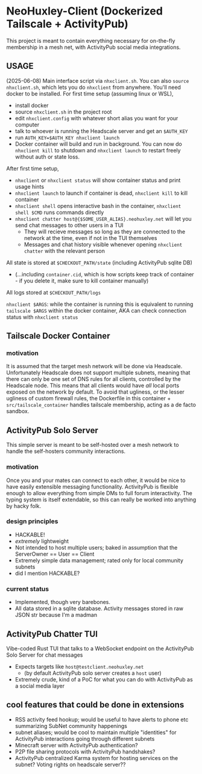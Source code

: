 # NeoHuxley-Client (Dockerized Tailscale + ActivityPub)
This project is meant to contain everything necessary for on-the-fly membership in a mesh net, with ActivityPub social media integrations.

## USAGE
(2025-06-08)  Main interface script via `nhxclient.sh`. You can also `source nhxclient.sh`, which lets you do `nhxclient` from anywhere. You'll need docker to be installed.
For first time setup (assuming linux or WSL),
- install docker
- source `nhxclient.sh` in the project root
- edit `nhxclient.config` with whatever short alias you want for your computer
- talk to whoever is running the Headscale server and get an `$AUTH_KEY`
- run `AUTH_KEY=$AUTH_KEY nhxclient launch`
- Docker container will build and run in background. You can now do `nhxclient kill` to shutdown and `nhxclient launch` to restart freely without auth or state loss.

After first time setup,
- `nhxclient` or `nhxclient status` will show container status and print usage hints
- `nhxclient launch` to launch if container is dead, `nhxclient kill` to kill container
- `nhxclient shell` opens interactive bash in the container, `nhxclient shell $CMD` runs commands directly
- `nhxclient chatter host@{$SOME_USER_ALIAS}.neohuxley.net` will let you send chat messages to other users in a TUI
  - They will recieve messages so long as they are connected to the network at the time, even if not in the TUI themselves
  - Messages and chat history visible whenever opening `nhxclient chatter` with the relevant person

All state is stored at `$CHECKOUT_PATH/state` (including ActivityPub sqlite DB)
- (...including `container.cid`, which is how scripts keep track of container - if you delete it, make sure to kill container manually)

All logs stored at `$CHECKOUT_PATH/logs`

`nhxclient $ARGS`: while the container is running this is equivalent to running `tailscale $ARGS` within the docker container, AKA can check connection status with `nhxclient status`

## Tailscale Docker Container
### motivation
It is assumed that the target mesh network will be done via Headscale.
Unfortunately Headscale does not support multiple subnets, meaning that there can only be one set of DNS rules for all clients, controlled by the Headscale node. This means that all clients would have *all* local ports exposed on the network by default. To avoid that ugliness, or the lesser ugliness of custom firewall rules, the Dockerfile in this container + `src/tailscale_container` handles tailscale membership, acting as a de facto sandbox.

## ActivityPub Solo Server
This simple server is meant to be self-hosted over a mesh network to handle the self-hosters community interactions.

### motivation
Once you and your mates can connect to each other, it would be nice to have easily extensible messaging functionality.
ActivityPub is flexible enough to allow everything from simple DMs to full forum interactivity. The typing system is itself extendable, so this can really be worked into anything by hacky folk.

### design principles
- HACKABLE!
- *extremely* lightweight
- Not intended to host multiple users; baked in assumption that the ServerOwner == User == Client
- Extremely simple data management; rated only for local community subnets
- did I mention HACKABLE?

### current status
- Implemented, though very barebones.
- All data stored in a sqlite database. Activity messages stored in raw JSON str because I'm a madman

## ActivityPub Chatter TUI
Vibe-coded Rust TUI that talks to a WebSocket endpoint on the ActivityPub Solo Server for chat messages
- Expects targets like `host@testclient.neohuxley.net`
  - (by default ActivityPub solo server creates a `host` user)
- Extremely crude, kind of a PoC for what you can do with ActivityPub as a social media layer

## cool features that could be done in extensions
- RSS activity feed hookup; would be useful to have alerts to phone etc summarizing SubNet community happenings
- subnet aliases; would be cool to maintain multiple "identities" for ActivityPub interactions going through different subnets
- Minecraft server with ActivityPub authentication?
- P2P file sharing protocols with ActivityPub handshakes?
- ActivityPub centralized Karma system for hosting services on the subnet? Voting rights on headscale server??
